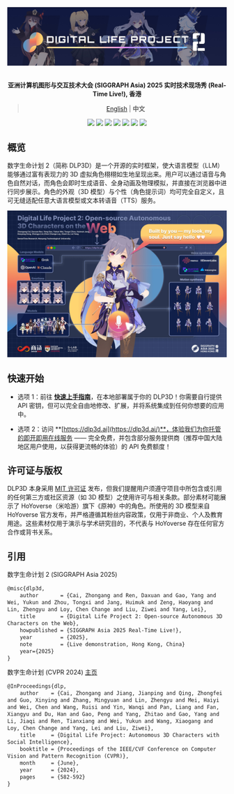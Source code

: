 <div align="center">
    <img src="_static/banner.jpg"/>
</div>

<br/>

<div align="center">

**亚洲计算机图形与交互技术大会 (SIGGRAPH Asia) 2025 实时技术现场秀 (Real-Time Live!), 香港**

> [English](../README.md) | **中文**

</div>

<p align="center">
  <a href="https://dlp3d.ai/"><img src="https://img.shields.io/badge/Try%20it-dlp3d.ai-232C4B?style=flat"></a>
  <a href="https://x.com/dlp3d_ai"><img src="https://img.shields.io/badge/Digital%20Life%20Project-%232d2e30?style=flat&logo=x&labelColor=%23101419&color=%232d2e30"></a>
  <a href="https://www.xiaohongshu.com/user/profile/678df66a000000000d008dd1"><img src="https://img.shields.io/badge/Digital%20Life%20Project-%232d2e30?style=flat&logo=xiaohongshu&labelColor=%23101419&color=%23FF2442"></a>
  <a href="https://discord.gg/XB7jsKZQ"><img src="https://img.shields.io/badge/dynamic/json?url=https%3A%2F%2Fdiscord.com%2Fapi%2Finvites%2FXB7jsKZQ%3Fwith_counts%3Dtrue&query=%24.approximate_member_count&suffix=%20members&logo=discord&logoColor=white&label=%20&color=7389D8&labelColor=6A7EC2"></a>
  <a href="https://dlp3d.readthedocs.io/en/latest/index.html"><img src="https://img.shields.io/badge/Docs-EN-2C5282?style=flat&logo=readthedocs"></a>
  <a href="https://dlp3d.readthedocs.io/zh-cn/latest/"><img src="https://img.shields.io/badge/Docs-%E4%B8%AD%E6%96%87-2C5282?style=flat&logo=readthedocs"></a>
  <a href="https://github.com/dlp3d-ai/dlp3d.ai/blob/main/LICENSE"><img src="https://img.shields.io/github/license/dlp3d-ai/dlp3d.ai?style=flat"></a>
</p>

## 概览
数字生命计划 2（简称 DLP3D）是一个开源的实时框架，使大语言模型（LLM）能够通过富有表现力的 3D 虚拟角色栩栩如生地呈现出来。用户可以通过语音与角色自然对话，而角色会即时生成语音、全身动画及物理模拟，并直接在浏览器中进行同步展示。角色的外观（3D 模型）与个性（角色提示词）均可完全自定义，且可无缝适配任意大语言模型或文本转语音（TTS）服务。

<div align="center">
    <img src="_static/poster_small.jpg"/>
</div>


## 快速开始

- 选项 1：前往 **[快速上手指南](https://dlp3d.readthedocs.io/en/latest/getting_started/quick_start.html)**，在本地部署属于你的 DLP3D！你需要自行提供 API 密钥，但可以完全自由地修改、扩展，并将系统集成到任何你想要的应用中。

- 选项 2：访问 **[https://dlp3d.ai](https://dlp3d.ai/)**，体验我们为你托管的即开即用在线服务 —— 完全免费，并包含部分服务提供商（推荐中国大陆地区用户使用，以获得更流畅的体验）的 API 免费额度！



## 许可证与版权

DLP3D 本身采用 [MIT 许可证](../LICENSE) 发布，但我们提醒用户须遵守项目中所包含或引用的任何第三方或社区资源（如 3D 模型）之使用许可与相关条款。部分素材可能展示了 HoYoverse（米哈游）旗下《原神》中的角色。所使用的 3D 模型来自 HoYoverse 官方发布，并严格遵循其粉丝内容政策，仅用于非商业、个人及教育用途。这些素材仅用于演示与学术研究目的，不代表与 HoYoverse 存在任何官方合作或背书关系。


## 引用
数字生命计划 2 (SIGGRAPH Asia 2025)
```
@misc{dlp3d,
    author       = {Cai, Zhongang and Ren, Daxuan and Gao, Yang and Wei, Yukun and Zhou, Tongxi and Jang, Huimuk and Zeng, Haoyang and Lin, Zhengyu and Loy, Chen Change and Liu, Ziwei and Yang, Lei},
    title        = {Digital Life Project 2: Open-source Autonomous 3D Characters on the Web},
    howpublished = {SIGGRAPH Asia 2025 Real-Time Live!},
    year         = {2025},
    note         = {Live demonstration, Hong Kong, China}
    year={2025}
}
```
数字生命计划 (CVPR 2024) [主页](https://digital-life-project.com/)
```
@InProceedings{dlp,
    author    = {Cai, Zhongang and Jiang, Jianping and Qing, Zhongfei and Guo, Xinying and Zhang, Mingyuan and Lin, Zhengyu and Mei, Haiyi and Wei, Chen and Wang, Ruisi and Yin, Wanqi and Pan, Liang and Fan, Xiangyu and Du, Han and Gao, Peng and Yang, Zhitao and Gao, Yang and Li, Jiaqi and Ren, Tianxiang and Wei, Yukun and Wang, Xiaogang and Loy, Chen Change and Yang, Lei and Liu, Ziwei},
    title     = {Digital Life Project: Autonomous 3D Characters with Social Intelligence},
    booktitle = {Proceedings of the IEEE/CVF Conference on Computer Vision and Pattern Recognition (CVPR)},
    month     = {June},
    year      = {2024},
    pages     = {582-592}
}
```
